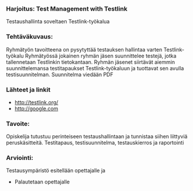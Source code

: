 ### Harjoitus:  Test Management with Testlink

Testaushallinta soveltaen Testlink-työkalua



### Tehtäväkuvaus:

Ryhmätyön tavoitteena on pysytyttää testauksen hallintaa varten Testlink-työkalu
Ryhmätyössä jokainen ryhmän jäsen suunnittelee testejä, jotka tallennetaan Testlinkin tietokantaan.
Ryhmän jäsenet siirtävät aiemmin suunnittelemansa testitapaukset Testlink-työkaluun ja tuottavat sen avulla testisuunnitelman.
Suunnitelma viedään PDF



### Lähteet ja linkit

* http://testlink.org/
* http://google.com


### Tavoite:

Opiskelija tutustuu perinteiseen testaushallintaan ja tunnistaa siihen liittyviä peruskäsitteitä.
Testitapaus, testisuunnitelma, testauskierros ja raportointi




### Arviointi:

Testausympäristö esitellään opettajalle ja 

* Palautetaan opettajalle 
